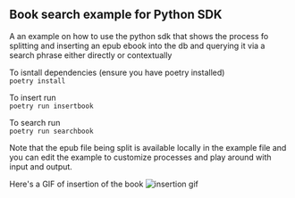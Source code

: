 ## Book search example for Python SDK

A an example on how to use the python sdk that shows the process fo splitting and 
inserting an epub ebook into the db and querying it via a search phrase either directly or contextually

To isntall dependencies (ensure you have poetry installed)  
```poetry install```

To insert run  
```poetry run insertbook```

To search run  
```poetry run searchbook```

Note that the epub file being split is available locally in the example file and you can edit the example to customize processes and play around with input and output.

Here's a GIF of insertion of the book
![insertion gif]('./insertbook.gif')
